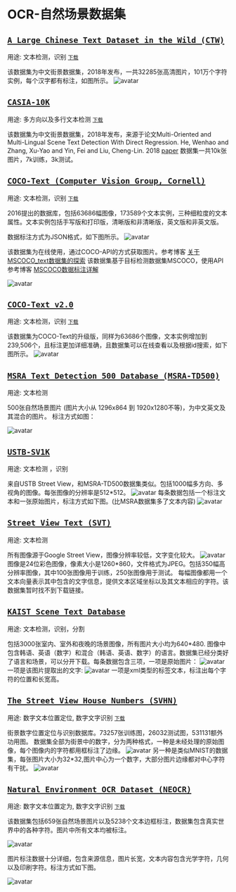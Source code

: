 # OCR-自然场景数据集

## [`A Large Chinese Text Dataset in the Wild (CTW)`](https://ctwdataset.github.io/) 

用途: 文本检测，识别
[`下载`](https://ctwdataset.github.io/downloads.html)

该数据集为中文街景数据集，2018年发布，一共32285张高清图片，101万个字符实例，每个汉字都有标注，如图所示。
![avatar](demo_images/CTW.jpg)

## [`CASIA-10K`](https://github.com/Jyouhou/SceneTextPapers/blob/master/datasets/CASIA-10K.md) 

用途: 多方向以及多行文本检测
[`下载`](https://pan.baidu.com/s/1oDh7xjj7mFtpPdTxTya1gg?errno=0&errmsg=Auth%20Login%20Sucess&&bduss=&ssnerror=0&traceid=#list/path=%2Fsharelink4116459398-570802694173637%2FCASIA-10K&parentPath=%2Fsharelink4116459398-570802694173637)

该数据集为中文街景数据集，2018年发布，来源于论文Multi-Oriented and Multi-Lingual Scene Text Detection With Direct Regression. He, Wenhao and Zhang, Xu-Yao and Yin, Fei and Liu, Cheng-Lin. 2018 [paper](https://ieeexplore.ieee.org/document/8410577/)
数据集一共10k张图片，7k训练，3k测试。

## [`COCO-Text (Computer Vision Group, Cornell)`](http://vision.cornell.edu/se3/coco-text-2/) 

用途: 文本检测，识别
[`下载`](https://github.com/andreasveit/coco-text)

2016提出的数据库，包括63686幅图像，173589个文本实例，三种细粒度的文本属性。文本实例包括手写版和打印版，清晰版和非清晰版，英文版和非英文版。

数据标注方式为JSON格式，如下图所示。
![avatar](demo_images/coco.png)

该数据集为在线使用，通过COCO-API的方式获取图片。参考博客 [关于MSCOCO_text数据集的探索](https://blog.csdn.net/shouhuxianjian/article/details/73178209)
该数据集基于目标检测数据集MSCOCO，使用API参考博客 [MSCOCO数据标注详解](https://blog.csdn.net/wc781708249/article/details/79603522) 

![avatar](demo_images/cocotext-705x708.jpg)

## [`COCO-Text v2.0`](https://bgshih.github.io/cocotext/) 

用途: 文本检测，识别
[`下载`](https://github.com/andreasveit/coco-text)

该数据集为COCO-Text的升级版，同样为63686个图像，文本实例增加到239,506个，且标注更加详细准确，且数据集可以在线查看以及根据id搜索，如下图所示。
![avatar](demo_images/coco2.png)

## [`MSRA Text Detection 500 Database (MSRA-TD500)`](http://www.iapr-tc11.org/mediawiki/index.php/MSRA_Text_Detection_500_Database_(MSRA-TD500))  

用途: 文本检测

500张自然场景图片 (图片大小从 1296x864 到 1920x1280不等)，为中文英文及其混合的图片。
标注方式如图：

![avatar](demo_images/600px-MSRA-TD500_GT_Sample2.jpg)

## [`USTB-SV1K`](http://prir.ustb.edu.cn/TexStar/MOMV-text-detection/)   

用途: 文本检测 ，识别

来自USTB Street View，和MSRA-TD500数据集类似。包括1000幅多方向、多视角的图像。每张图像的分辨率是512*512。
![avatar](demo_images/USTB-SV1K.jpg)
每条数据包括一个标注文本和一张原始图片，标注方式如下图。(比MSRA数据集多了文本内容)
![avatar](demo_images/ustb_sv1k_label.png)

## [`Street View Text (SVT)`](http://tc11.cvc.uab.es/datasets/SVT_1)  

用途: 文本检测

所有图像源于Google Street View，图像分辨率较低，文字变化较大。
![avatar](demo_images/StreetViewText_Sample.png)
图像是24位彩色图像，像素大小是1260*860，文件格式为JPEG。包括350幅高分辨率图像，其中100张图像用于训练，250张图像用于测试。
每幅图像都用一个文本向量表示其中包含的文字信息，提供文本区域坐标以及其文本相应的字符。该数据集暂时找不到下载链接。

## [`KAIST Scene_Text Database`](http://www.iapr-tc11.org/mediawiki/index.php/KAIST_Scene_Text_Database) 

用途: 文本检测，识别，分割

包括3000张室内、室外和夜晚的场景图像，所有图片大小均为640*480.
图像中包含韩语、英语（数字）和混合（韩语、英语、数字）的语言。数据集已经分类好了语言和场景，可以分开下载。每条数据包含三项，一项是原始图片：
![avatar](demo_images/DSC02984.JPG)
一项是该图片提取出的文字:
![avatar](demo_images/DSC02984.bmp)
一项是xml类型的标签文本，标注出每个字符的位置和长宽高。

## [`The Street View House Numbers (SVHN)`](http://ufldl.stanford.edu/housenumbers)   
用途: 数字文本位置定位, 数字文字识别
[`下载`](http://ufldl.stanford.edu/housenumbers)

街景数字位置定位与识别数据库。73257张训练图，26032测试图，531131额外功用图。
数据集全部为街景中的数字，分为两种格式，一种是未经处理的原始图像，每个图像内的字符都用框标注了边缘。
![avatar](demo_images/SVHN_1.png)
另一种是类似MNIST的数据集，每张图片大小为32*32,图片中心为一个数字，大部分图片边缘都对中心字符有干扰。
![avatar](demo_images/SVHN_2.png)

## [`Natural Environment OCR Dataset (NEOCR)`](http://www.iapr-tc11.org/mediawiki/index.php?title=NEOCR:_Natural_Environment_OCR_Dataset)   
用途: 数字文本位置定为, 数字文字识别
[`下载`](http://ufldl.stanford.edu/housenumbers)

该数据集包括659张自然场景图片以及5238个文本边框标注，数据集包含真实世界中的各种字符。图片中所有文本均被标注。

![avatar](demo_images/Neocr_examples.jpg)

图片标注数据十分详细，包含来源信息，图片长宽，文本内容包含光学字符，几何以及印刷字符。标注方式如下图。

![avatar](demo_images/Neocr_examples_bb.jpg)
